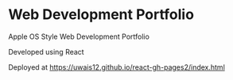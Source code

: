 # Web Development Portfolio

Apple OS Style Web Development Portfolio

Developed using React

Deployed at https://uwais12.github.io/react-gh-pages2/index.html

